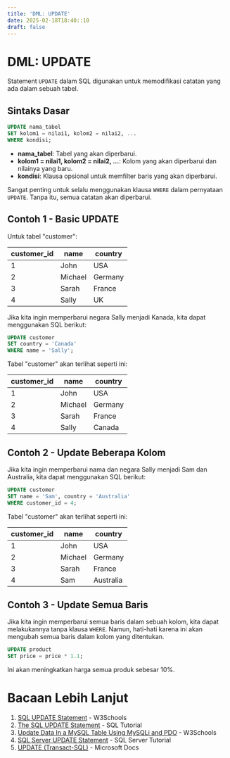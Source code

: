 ```yaml
---
title: 'DML: UPDATE'
date: 2025-02-18T18:40::10
draft: false
---
```


# DML: UPDATE

Statement `UPDATE` dalam SQL digunakan untuk memodifikasi catatan yang ada dalam sebuah tabel.

## Sintaks Dasar

```sql
UPDATE nama_tabel
SET kolom1 = nilai1, kolom2 = nilai2, ...
WHERE kondisi;
```

- **nama_tabel**: Tabel yang akan diperbarui.
- **kolom1 = nilai1, kolom2 = nilai2, ...**: Kolom yang akan diperbarui dan nilainya yang baru.
- **kondisi**: Klausa opsional untuk memfilter baris yang akan diperbarui.

Sangat penting untuk selalu menggunakan klausa `WHERE` dalam pernyataan `UPDATE`. Tanpa itu, semua catatan akan diperbarui.

## Contoh 1 - Basic UPDATE

Untuk tabel "customer":

| customer_id | name    | country |
| ----------- | ------- | ------- |
| 1           | John    | USA     |
| 2           | Michael | Germany |
| 3           | Sarah   | France  |
| 4           | Sally   | UK      |

Jika kita ingin memperbarui negara Sally menjadi Kanada, kita dapat menggunakan SQL berikut:

```sql
UPDATE customer
SET country = 'Canada'
WHERE name = 'Sally';
```

Tabel "customer" akan terlihat seperti ini:

| customer_id | name    | country |
| ----------- | ------- | ------- |
| 1           | John    | USA     |
| 2           | Michael | Germany |
| 3           | Sarah   | France  |
| 4           | Sally   | Canada  |

## Contoh 2 - Update Beberapa Kolom

Jika kita ingin memperbarui nama dan negara Sally menjadi Sam dan Australia, kita dapat menggunakan SQL berikut:

```sql
UPDATE customer
SET name = 'Sam', country = 'Australia'
WHERE customer_id = 4;
```

Tabel "customer" akan terlihat seperti ini:

| customer_id | name    | country   |
| ----------- | ------- | --------- |
| 1           | John    | USA       |
| 2           | Michael | Germany   |
| 3           | Sarah   | France    |
| 4           | Sam     | Australia |

## Contoh 3 - Update Semua Baris

Jika kita ingin memperbarui semua baris dalam sebuah kolom, kita dapat melakukannya tanpa klausa `WHERE`. Namun, hati-hati karena ini akan mengubah semua baris dalam kolom yang ditentukan.

```sql
UPDATE product
SET price = price * 1.1;
```

Ini akan meningkatkan harga semua produk sebesar 10%.

# Bacaan Lebih Lanjut

1. [SQL UPDATE Statement](https://www.w3schools.com/sql/sql_update.asp) - W3Schools
2. [The SQL UPDATE Statement](https://www.sqltutorial.org/sql-update/) - SQL Tutorial
3. [Update Data In a MySQL Table Using MySQLi and PDO](https://www.w3schools.com/sql/sql_update.asp) - W3Schools
4. [SQL Server UPDATE Statement](https://www.sqlservertutorial.net/sql-server-basics/sql-server-update/) - SQL Server Tutorial
5. [UPDATE (Transact-SQL)](https://docs.microsoft.com/en-us/sql/t-sql/queries/update-transact-sql?view=sql-server-ver15) - Microsoft Docs
